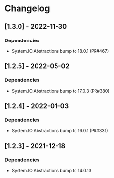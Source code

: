 # Changelog

## [1.3.0] - 2022-11-30

### Dependencies

- System.IO.Abstractions bump to 18.0.1 (PR#467)

## [1.2.5] - 2022-05-02

### Dependencies

- System.IO.Abstractions bump to 17.0.3 (PR#380)

## [1.2.4] - 2022-01-03

### Dependencies

- System.IO.Abstractions bump to 16.0.1 (PR#331)

## [1.2.3] - 2021-12-18

### Dependencies

- System.IO.Abstractions bump to 14.0.13
